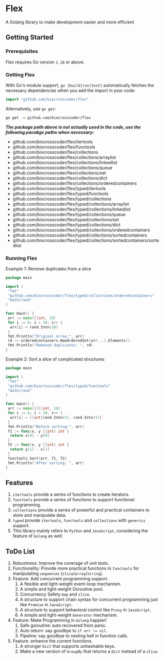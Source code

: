 # Flex

A Golang library to make development easier and more efficient

## Getting Started

### Prerequisites

Flex requires Go version `1.18` or above.

### Getting Flex

With Go's module support, `go [build|run|test]` automatically fetches the necessary dependencies when you add the import in your code:

```go
import "github.com/biocrosscoder/flex"
```

Alternatively, use `go get`:

```sh
go get -u github.com/biocrosscoder/flex
```

***The package path above is not actually used in the code, use the following pacakge paths when necessary:***

+ github.com/biocrosscoder/flex/itertools
+ github.com/biocrosscoder/flex/functools
+ github.com/biocrosscoder/flex/collections
+ github.com/biocrosscoder/flex/collections/arraylist
+ github.com/biocrosscoder/flex/collections/linkedlist
+ github.com/biocrosscoder/flex/collections/queue
+ github.com/biocrosscoder/flex/collections/set
+ github.com/biocrosscoder/flex/collections/dict
+ github.com/biocrosscoder/flex/collections/orderedcontainers
+ github.com/biocrosscoder/flex/typed/itertools
+ github.com/biocrosscoder/flex/typed/functools
+ github.com/biocrosscoder/flex/typed/collections
+ github.com/biocrosscoder/flex/typed/collections/arraylist
+ github.com/biocrosscoder/flex/typed/collections/linkedlist
+ github.com/biocrosscoder/flex/typed/collections/queue
+ github.com/biocrosscoder/flex/typed/collections/set
+ github.com/biocrosscoder/flex/typed/collections/dict
+ github.com/biocrosscoder/flex/typed/collections/orderedcontainers
+ github.com/biocrosscoder/flex/typed/collections/sortedcontainers
+ github.com/biocrosscoder/flex/typed/collections/sortedcontainers/sortedlist

### Running Flex

Example 1: Remove duplicates from a slice

```go
package main

import (
 "fmt"
 "github.com/biocrosscoder/flex/typed/collections/orderedcontainers"
 "math/rand"
)

func main() {
 arr := make([]int, 20)
 for i := 0; i < 20; i++ {
  arr[i] = rand.Intn(10)
 }
 fmt.Println("Original array:", arr)
 rd := orderedcontainers.NewOrderedSet(arr...).Elements()
 fmt.Println("Removed duplicates: ", rd)
}
```

Example 2: Sort a slice of complicated structures

```go
package main

import (
 "fmt"
 "github.com/biocrosscoder/flex/typed/functools"
 "math/rand"
)

func main() {
 arr := make([][]int, 10)
 for i := 0; i < 10; i++ {
  arr[i] = []int{rand.Intn(5), rand.Intn(5)}
 }
 fmt.Println("Before sorting:", arr)
 f1 := func(x, y []int) int {
  return x[0] - y[0]
 }
 f2 := func(x, y []int) int {
  return y[1] - x[1]
 }
 functools.Sort(arr, f1, f2)
 fmt.Println("After sorting: ", arr)
}
```

## Features

1. `itertools` provide a series of functions to create iterators.
2. `functools` provide a series of functions to support functional programming.
3. `collections` provide a series of powerful and practical containers to store and manipulate data.
4. `typed` provide `itertools`, `functools` and `collections` with `generics` support.
5. This library mainly refers to `Python` and `JavaScript`, considering the feature of `Golang` as well.

## ToDo List

1. Robustness: Improve the coverage of unit tests.
2. Functionality: Provide more practical functions in `functools` for manipulating `sequences` (`slice`/`array`/`string`).
3. Feature: Add concurrent programming support.
   1. A flexible and light-weight event-loop mechanism.
   2. A simple and light-weight Goroutine pool.
   3. Concurrency Safety `map` and `slice`.
   4. A structure to support chain syntax for concurrent programming just like `Promise` in `JavaScript`.
   5. A structure to support behavioral control like `Proxy` in `JavaScript`.
   6. A simple and light-weight `Generator` mechanism.
4. Feature: Make Programming in `Golang` happier!
   1. Safe goroutine: auto recovered from panic.
   2. Auto return: say goodbye to `if err != nil`.
   3. Pipeline: say goodbye to nesting hell in function calls.
5. Feature: enhance the current functions.
   1. A stronger `Dict` that supports unhashable keys.
   2. Make a new version of `GroupBy` that returns a `Dict` instead of a `slice`.

